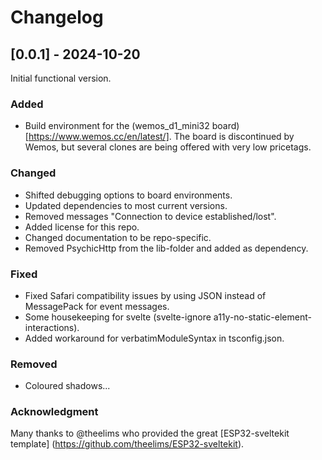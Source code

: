 # Changelog

## [0.0.1] - 2024-10-20

Initial functional version.

### Added

- Build environment for the (wemos_d1_mini32 board)[https://www.wemos.cc/en/latest/]. The board is discontinued by Wemos, but several clones are being offered with very low pricetags.

### Changed

- Shifted debugging options to board environments.
- Updated dependencies to most current versions.
- Removed messages "Connection to device established/lost".
- Added license for this repo.
- Changed documentation to be repo-specific.
- Removed PsychicHttp from the lib-folder and added as dependency.

### Fixed

- Fixed Safari compatibility issues by using JSON instead of MessagePack for event messages.
- Some housekeeping for svelte (svelte-ignore a11y-no-static-element-interactions).
- Added workaround for verbatimModuleSyntax in tsconfig.json.

### Removed

- Coloured shadows...

### Acknowledgment

Many thanks to @theelims who provided the great [ESP32-sveltekit template] (https://github.com/theelims/ESP32-sveltekit).